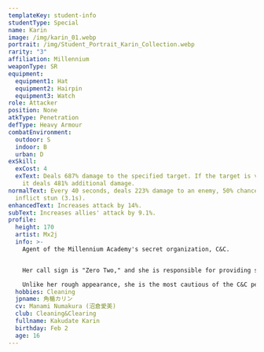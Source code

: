 ```yaml
---
templateKey: student-info
studentType: Special
name: Karin
image: /img/karin_01.webp
portrait: /img/Student_Portrait_Karin_Collection.webp
rarity: "3"
affiliation: Millennium
weaponType: SR
equipment:
  equipment1: Hat
  equipment2: Hairpin
  equipment3: Watch
role: Attacker
position: None
atkType: Penetration
defType: Heavy Armour
combatEnvironment:
  outdoor: S
  indoor: B
  urban: D
exSkill:
  exCost: 4
  exText: Deals 687% damage to the specified target. If the target is very large,
    it deals 481% additional damage.
normalText: Every 40 seconds, deals 223% damage to an enemy, 50% chance to
  inflict stun (3.1s).
enhancedText: Increases attack by 14%.
subText: Increases allies' attack by 9.1%.
profile:
  height: 170
  artist: Mx2j
  info: >-
    Agent of the Millennium Academy's secret organization, C&C. 


    Her call sign is "Zero Two," and she is responsible for providing strong fire support from the rear.

    Unlike her rough appearance, she is the most cautious of the C&C personnel and struggles to stop Asuna and Akane from running amok during the mission.
  hobbies: Cleaning
  jpname: 角楯カリン
  cv: Manami Numakura (沼倉愛美)
  club: Cleaning&Clearing
  fullname: Kakudate Karin
  birthday: Feb 2
  age: 16
---
```

